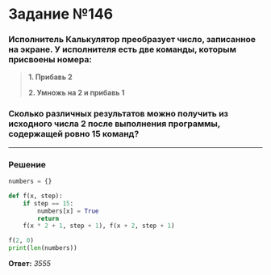 # Задание №146

### Исполнитель Калькулятор преобразует число, записанное на экране. У исполнителя есть две команды, которым присвоены номера:
> **1. Прибавь 2** 
> 
> **2. Умножь на 2 и прибавь 1** 

### Сколько различных результатов можно получить из исходного числа **2** после выполнения программы, содержащей ровно **15** команд?

---

### Решение

```python
numbers = {}

def f(x, step):
    if step == 15:
        numbers[x] = True
        return
    f(x * 2 + 1, step + 1), f(x + 2, step + 1)

f(2, 0)
print(len(numbers))
```

**Ответ:** _3555_